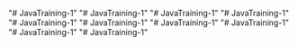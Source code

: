 "# JavaTraining-1" 
"# JavaTraining-1" 
"# JavaTraining-1" 
"# JavaTraining-1" 
"# JavaTraining-1" 
"# JavaTraining-1" 
"# JavaTraining-1" 
"# JavaTraining-1" 
"# JavaTraining-1" 
"# JavaTraining-1" 
